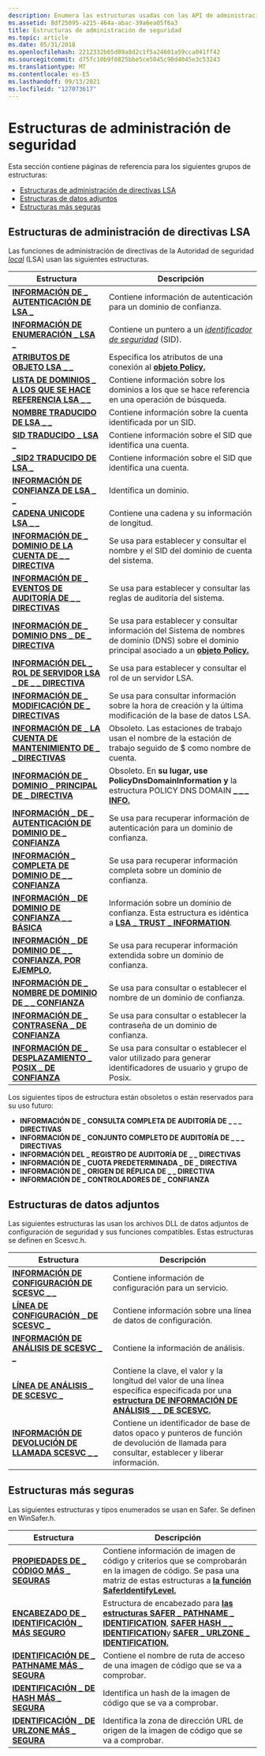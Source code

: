 ```yaml
---
description: Enumera las estructuras usadas con las API de administración de seguridad.
ms.assetid: 8df25095-a215-464a-abac-39a6ea05f6a3
title: Estructuras de administración de seguridad
ms.topic: article
ms.date: 05/31/2018
ms.openlocfilehash: 2212332b65d89a8d2c1f5a24601a59cca041ff42
ms.sourcegitcommit: d75fc10b9f0825bbe5ce5045c90d4045e3c53243
ms.translationtype: MT
ms.contentlocale: es-ES
ms.lasthandoff: 09/13/2021
ms.locfileid: "127073617"
---
```

# <a name="security-management-structures"></a>Estructuras de administración de seguridad

Esta sección contiene páginas de referencia para los siguientes grupos de estructuras:

-   [Estructuras de administración de directivas LSA](#lsa-policy-management-structures)
-   [Estructuras de datos adjuntos](#attachment-structures)
-   [Estructuras más seguras](#safer-structures)

## <a name="lsa-policy-management-structures"></a>Estructuras de administración de directivas LSA

Las funciones de administración de directivas de la Autoridad de seguridad [*local*](/windows/desktop/SecGloss/l-gly) (LSA) usan las siguientes estructuras.



| Estructura                                                                       | Descripción                                                                                                                                   |
|---------------------------------------------------------------------------------|-----------------------------------------------------------------------------------------------------------------------------------------------|
| [**INFORMACIÓN DE \_ AUTENTICACIÓN DE LSA \_**](/windows/desktop/api/Ntsecapi/ns-ntsecapi-lsa_auth_information)                          | Contiene información de autenticación para un dominio de confianza.                                                                                     |
| [**INFORMACIÓN DE ENUMERACIÓN \_ LSA \_**](/windows/desktop/api/Ntsecapi/ns-ntsecapi-lsa_enumeration_information)            | Contiene un puntero a un [*identificador de seguridad*](/windows/desktop/SecGloss/s-gly) (SID).    |
| [**ATRIBUTOS DE OBJETO LSA \_ \_**](/windows/desktop/api/LsaLookup/ns-lsalookup-lsa_object_attributes)                        | Especifica los atributos de una conexión al [**objeto Policy.**](policy-object.md)                                                       |
| [**LISTA DE DOMINIOS \_ A LOS QUE SE HACE REFERENCIA LSA \_ \_**](/windows/win32/api/lsalookup/ns-lsalookup-lsa_referenced_domain_list)             | Contiene información sobre los dominios a los que se hace referencia en una operación de búsqueda.                                                                      |
| [**NOMBRE TRADUCIDO DE LSA \_ \_**](/windows/desktop/api/LsaLookup/ns-lsalookup-lsa_translated_name)                            | Contiene información sobre la cuenta identificada por un SID.                                                                                   |
| [**SID TRADUCIDO \_ LSA \_**](/windows/desktop/api/Ntsecapi/ns-ntsecapi-lsa_translated_sid)                              | Contiene información sobre el SID que identifica una cuenta.                                                                                |
| [**\_SID2 TRADUCIDO DE LSA \_**](/windows/desktop/api/LsaLookup/ns-lsalookup-lsa_translated_sid2)                            | Contiene información sobre el SID que identifica una cuenta.                                                                                |
| [**INFORMACIÓN DE CONFIANZA DE LSA \_ \_**](/windows/desktop/api/lsalookup/ns-lsalookup-lsa_trust_information)                        | Identifica un dominio.                                                                                                                          |
| [**CADENA UNICODE LSA \_ \_**](/windows/desktop/api/lsalookup/ns-lsalookup-lsa_unicode_string)                              | Contiene una cadena y su información de longitud.                                                                                                 |
| [**INFORMACIÓN DE \_ DOMINIO DE LA CUENTA DE \_ \_ DIRECTIVA**](/windows/desktop/api/LsaLookup/ns-lsalookup-policy_account_domain_info)             | Se usa para establecer y consultar el nombre y el SID del dominio de cuenta del sistema.                                                                        |
| [**INFORMACIÓN DE \_ EVENTOS DE AUDITORÍA DE \_ \_ DIRECTIVAS**](/windows/desktop/api/Ntsecapi/ns-ntsecapi-policy_audit_events_info)                 | Se usa para establecer y consultar las reglas de auditoría del sistema.                                                                                            |
| [**INFORMACIÓN DE \_ DOMINIO DNS \_ DE \_ DIRECTIVA**](/windows/desktop/api/LsaLookup/ns-lsalookup-policy_dns_domain_info)                     | Se usa para establecer y consultar información del Sistema de nombres de dominio (DNS) sobre el dominio principal asociado a un [**objeto Policy.**](policy-object.md) |
| [**INFORMACIÓN DEL \_ ROL DE SERVIDOR LSA \_ DE \_ \_ DIRECTIVA**](/windows/desktop/api/Ntsecapi/ns-ntsecapi-policy_lsa_server_role_info)          | Se usa para establecer y consultar el rol de un servidor LSA.                                                                                              |
| [**INFORMACIÓN DE \_ MODIFICACIÓN DE \_ DIRECTIVAS**](/windows/desktop/api/Ntsecapi/ns-ntsecapi-policy_modification_info)                  | Se usa para consultar información sobre la hora de creación y la última modificación de la base de datos LSA.                                                  |
| [**INFORMACIÓN DE \_ LA CUENTA DE MANTENIMIENTO DE \_ \_ DIRECTIVAS**](policy-pd-account-info.md)                     | Obsoleto. Las estaciones de trabajo usan el nombre de la estación de trabajo seguido de $ como nombre de cuenta.                                                          |
| [**INFORMACIÓN DE \_ DOMINIO \_ PRINCIPAL DE \_ DIRECTIVA**](/windows/desktop/api/Ntsecapi/ns-ntsecapi-policy_primary_domain_info)             | Obsoleto. En **su lugar, use PolicyDnsDomainInformation y** la estructura POLICY DNS DOMAIN [**\_ \_ \_ INFO.**](/windows/desktop/api/LsaLookup/ns-lsalookup-policy_dns_domain_info)           |
| [**INFORMACIÓN \_ DE \_ AUTENTICACIÓN DE DOMINIO DE \_ CONFIANZA**](/windows/desktop/api/Ntsecapi/ns-ntsecapi-trusted_domain_auth_information)   | Se usa para recuperar información de autenticación para un dominio de confianza.                                                                             |
| [**INFORMACIÓN \_ COMPLETA DE DOMINIO DE \_ \_ CONFIANZA**](/windows/desktop/api/Ntsecapi/ns-ntsecapi-trusted_domain_full_information)   | Se usa para recuperar información completa sobre un dominio de confianza.                                                                                 |
| [**INFORMACIÓN \_ DE DOMINIO DE CONFIANZA \_ \_ BÁSICA**](/previous-versions/windows/desktop/legacy/ms722475(v=vs.85)) | Información sobre un dominio de confianza. Esta estructura es idéntica a [**LSA \_ TRUST \_ INFORMATION**](/windows/desktop/api/lsalookup/ns-lsalookup-lsa_trust_information).                  |
| [**INFORMACIÓN \_ DE DOMINIO DE \_ \_ CONFIANZA, POR EJEMPLO,**](/windows/desktop/api/Ntsecapi/ns-ntsecapi-trusted_domain_information_ex)       | Se usa para recuperar información extendida sobre un dominio de confianza.                                                                                 |
| [**INFORMACIÓN DE \_ NOMBRE DE DOMINIO DE \_ \_ CONFIANZA**](/windows/desktop/api/Ntsecapi/ns-ntsecapi-trusted_domain_name_info)                 | Se usa para consultar o establecer el nombre de un dominio de confianza.                                                                                            |
| [**INFORMACIÓN DE \_ CONTRASEÑA \_ DE CONFIANZA**](/windows/desktop/api/Ntsecapi/ns-ntsecapi-trusted_password_info)                        | Se usa para consultar o establecer la contraseña de un dominio de confianza.                                                                                       |
| [**INFORMACIÓN DE \_ DESPLAZAMIENTO \_ POSIX \_ DE CONFIANZA**](/windows/desktop/api/Ntsecapi/ns-ntsecapi-trusted_posix_offset_info)               | Se usa para consultar o establecer el valor utilizado para generar identificadores de usuario y grupo de Posix.                                                             |



 

Los siguientes tipos de estructura están obsoletos o están reservados para su uso futuro:

-   **INFORMACIÓN DE \_ CONSULTA COMPLETA DE AUDITORÍA DE \_ \_ \_ DIRECTIVAS**
-   **INFORMACIÓN DE \_ CONJUNTO COMPLETO DE AUDITORÍA DE \_ \_ \_ DIRECTIVAS**
-   **INFORMACIÓN DEL \_ REGISTRO DE AUDITORÍA DE \_ \_ DIRECTIVAS**
-   **INFORMACIÓN DE \_ CUOTA PREDETERMINADA \_ DE \_ DIRECTIVA**
-   **INFORMACIÓN DE \_ ORIGEN DE RÉPLICA DE \_ \_ DIRECTIVA**
-   **INFORMACIÓN DE \_ CONTROLADORES DE \_ CONFIANZA**

## <a name="attachment-structures"></a>Estructuras de datos adjuntos

Las siguientes estructuras las usan los archivos DLL de datos adjuntos de configuración de seguridad y sus funciones compatibles. Estas estructuras se definen en Scesvc.h.



| Estructura                                                        | Descripción                                                                                                                                     |
|------------------------------------------------------------------|-------------------------------------------------------------------------------------------------------------------------------------------------|
| [**INFORMACIÓN DE CONFIGURACIÓN DE SCESVC \_ \_**](/windows/win32/api/scesvc/ns-scesvc-scesvc_configuration_info) | Contiene información de configuración para un servicio.                                                                                               |
| [**LÍNEA DE CONFIGURACIÓN \_ DE SCESVC \_**](/windows/win32/api/scesvc/ns-scesvc-scesvc_configuration_line) | Contiene información sobre una línea de datos de configuración.                                                                                        |
| [**INFORMACIÓN DE ANÁLISIS DE SCESVC \_ \_**](/windows/win32/api/scesvc/ns-scesvc-scesvc_analysis_info)           | Contiene la información de análisis.                                                                                                              |
| [**LÍNEA DE ANÁLISIS \_ DE SCESVC \_**](/windows/win32/api/scesvc/ns-scesvc-scesvc_analysis_line)           | Contiene la clave, el valor y la longitud del valor de una línea específica especificada por una [**estructura DE INFORMACIÓN DE ANÁLISIS \_ \_ DE SCESVC.**](/windows/win32/api/scesvc/ns-scesvc-scesvc_analysis_info) |
| [**INFORMACIÓN DE DEVOLUCIÓN DE LLAMADA SCESVC \_ \_**](/windows/win32/api/scesvc/ns-scesvc-scesvc_callback_info)           | Contiene un identificador de base de datos opaco y punteros de función de devolución de llamada para consultar, establecer y liberar información.                                          |



 

## <a name="safer-structures"></a>Estructuras más seguras

Las siguientes estructuras y tipos enumerados se usan en Safer. Se definen en WinSafer.h.



| Estructura                                                                | Descripción                                                                                                                                                                                                                                             |
|--------------------------------------------------------------------------|---------------------------------------------------------------------------------------------------------------------------------------------------------------------------------------------------------------------------------------------------------|
| [**PROPIEDADES DE \_ CÓDIGO MÁS \_ SEGURAS**](/windows/desktop/api/WinSafer/ns-winsafer-safer_code_properties_v2)                 | Contiene información de imagen de código y criterios que se comprobarán en la imagen de código. Se pasa una matriz de estas estructuras a [**la función SaferIdentifyLevel.**](/windows/desktop/api/WinSafer/nf-winsafer-saferidentifylevel)                                                                  |
| [**ENCABEZADO DE \_ IDENTIFICACIÓN \_ MÁS SEGURO**](/windows/desktop/api/WinSafer/ns-winsafer-safer_identification_header)     | Estructura de encabezado para [**las estructuras SAFER \_ PATHNAME \_ IDENTIFICATION**](/windows/desktop/api/WinSafer/ns-winsafer-safer_pathname_identification), [**SAFER HASH \_ \_ IDENTIFICATION**](/windows/desktop/api/WinSafer/ns-winsafer-safer_hash_identification)y [**SAFER \_ URLZONE \_ IDENTIFICATION.**](/windows/desktop/api/WinSafer/ns-winsafer-safer_urlzone_identification) |
| [**IDENTIFICACIÓN DE \_ PATHNAME MÁS \_ SEGURA**](/windows/desktop/api/WinSafer/ns-winsafer-safer_pathname_identification) | Contiene el nombre de ruta de acceso de una imagen de código que se va a comprobar.                                                                                                                                                                                                      |
| [**IDENTIFICACIÓN \_ DE HASH MÁS \_ SEGURA**](/windows/desktop/api/WinSafer/ns-winsafer-safer_hash_identification)         | Identifica un hash de la imagen de código que se va a comprobar.                                                                                                                                                                                                      |
| [**IDENTIFICACIÓN \_ DE URLZONE MÁS \_ SEGURA**](/windows/desktop/api/WinSafer/ns-winsafer-safer_urlzone_identification)   | Identifica la zona de dirección URL de origen de la imagen de código que se va a comprobar.                                                                                                                                                                                      |



 

 

 
